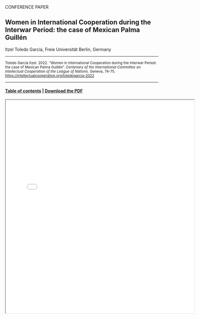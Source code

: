 CONFERENCE PAPER

## Women in International Cooperation during the Interwar Period: the case of Mexican Palma Guillén

Itzel Toledo García, Freie Universität Berlin, Germany

<hr>

<small>Toledo García Itzel. 2022. “Women in International Cooperation during the Interwar Period: the case of Mexican Palma Guillén”. _Centenary of the International Committee on Intellectual Cooperation of the League of Nations_. Geneva, 74-75. https://intellectualcooperation.org/toledogarcia-2022</small>

<hr>

#### [Table of contents](/book-of-abstracts-2022) |  [Download the PDF](/files/toledogarcia-2022.pdf) 

<iframe src="files/toledogarcia-2022.pdf" width="620px" height="700px">

  
  
